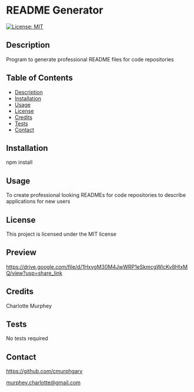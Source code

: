 # README Generator
 [![License: MIT](https://img.shields.io/badge/License-MIT-yellow.svg)](https://opensource.org/licenses/MIT)


  ## Description

  Program to generate professional README files for code repositories
  
  ## Table of Contents

  - [Description](#description)
  - [Installation](#installation)
  - [Usage](#usage)
  - [License](#license)
  - [Credits](#credits)
  - [Tests](#tests)
  - [Contact](#contact)
  
  ## Installation

  npm install
  
  ## Usage

  To create professional looking READMEs for code repositories to describe applications for new users
  
  ## License

  This project is licensed under the MIT license
  
  ## Preview
  
  https://drive.google.com/file/d/1HxvgM30M4JwWRP1eSkmcgWlcKv8HlxMQ/view?usp=share_link
  
  ## Credits

  Charlotte Murphey
  
  ## Tests
  
  No tests required

  ## Contact

  https://github.com/cmurphgarv

  murphey.charlotte@gmail.com
